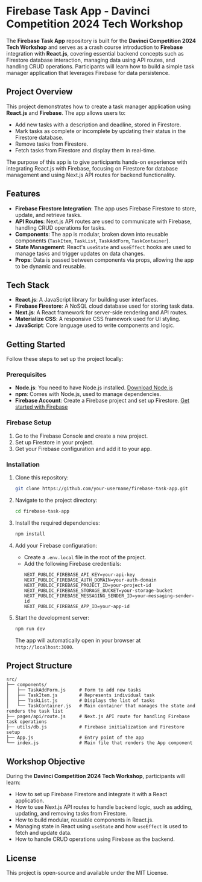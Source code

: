 # Firebase Task App - Davinci Competition 2024 Tech Workshop

The **Firebase Task App** repository is built for the **Davinci Competition 2024 Tech Workshop** and serves as a crash course introduction to **Firebase** integration with **React.js**, covering essential backend concepts such as Firestore database interaction, managing data using API routes, and handling CRUD operations. Participants will learn how to build a simple task manager application that leverages Firebase for data persistence.

## Project Overview

This project demonstrates how to create a task manager application using **React.js** and **Firebase**. The app allows users to:

- Add new tasks with a description and deadline, stored in Firestore.
- Mark tasks as complete or incomplete by updating their status in the Firestore database.
- Remove tasks from Firestore.
- Fetch tasks from Firestore and display them in real-time.

The purpose of this app is to give participants hands-on experience with integrating React.js with Firebase, focusing on Firestore for database management and using Next.js API routes for backend functionality.

## Features

- **Firebase Firestore Integration**: The app uses Firebase Firestore to store, update, and retrieve tasks.
- **API Routes**: Next.js API routes are used to communicate with Firebase, handling CRUD operations for tasks.
- **Components**: The app is modular, broken down into reusable components (`TaskItem`, `TaskList`, `TaskAddForm`, `TaskContainer`).
- **State Management**: React's `useState` and `useEffect` hooks are used to manage tasks and trigger updates on data changes.
- **Props**: Data is passed between components via props, allowing the app to be dynamic and reusable.

## Tech Stack

- **React.js**: A JavaScript library for building user interfaces.
- **Firebase Firestore**: A NoSQL cloud database used for storing task data.
- **Next.js**: A React framework for server-side rendering and API routes.
- **Materialize CSS**: A responsive CSS framework used for UI styling.
- **JavaScript**: Core language used to write components and logic.

## Getting Started

Follow these steps to set up the project locally:

### Prerequisites

- **Node.js**: You need to have Node.js installed. [Download Node.js](https://nodejs.org/)
- **npm**: Comes with Node.js, used to manage dependencies.
- **Firebase Account**: Create a Firebase project and set up Firestore. [Get started with Firebase](https://firebase.google.com/)

### Firebase Setup

1. Go to the Firebase Console and create a new project.
2. Set up Firestore in your project.
3. Get your Firebase configuration and add it to your app.

### Installation

1. Clone this repository:
   ```bash
   git clone https://github.com/your-username/firebase-task-app.git
   ```

2. Navigate to the project directory:
   ```bash
   cd firebase-task-app
   ```

3. Install the required dependencies:
   ```bash
   npm install
   ```

4. Add your Firebase configuration:
   - Create a `.env.local` file in the root of the project.
   - Add the following Firebase credentials:
     ```
     NEXT_PUBLIC_FIREBASE_API_KEY=your-api-key
     NEXT_PUBLIC_FIREBASE_AUTH_DOMAIN=your-auth-domain
     NEXT_PUBLIC_FIREBASE_PROJECT_ID=your-project-id
     NEXT_PUBLIC_FIREBASE_STORAGE_BUCKET=your-storage-bucket
     NEXT_PUBLIC_FIREBASE_MESSAGING_SENDER_ID=your-messaging-sender-id
     NEXT_PUBLIC_FIREBASE_APP_ID=your-app-id
     ```

5. Start the development server:
   ```bash
   npm run dev
   ```

   The app will automatically open in your browser at `http://localhost:3000`.

## Project Structure

```
src/
├── components/
│   ├── TaskAddForm.js     # Form to add new tasks
│   ├── TaskItem.js        # Represents individual task
│   ├── TaskList.js        # Displays the list of tasks
│   └── TaskContainer.js   # Main container that manages the state and renders the task list
├── pages/api/route.js     # Next.js API route for handling Firebase task operations
├── utils/db.js            # Firebase initialization and Firestore setup
├── App.js                 # Entry point of the app
└── index.js               # Main file that renders the App component
```

## Workshop Objective

During the **Davinci Competition 2024 Tech Workshop**, participants will learn:
- How to set up Firebase Firestore and integrate it with a React application.
- How to use Next.js API routes to handle backend logic, such as adding, updating, and removing tasks from Firestore.
- How to build modular, reusable components in React.js.
- Managing state in React using `useState` and how `useEffect` is used to fetch and update data.
- How to handle CRUD operations using Firebase as the backend.

## License

This project is open-source and available under the MIT License.